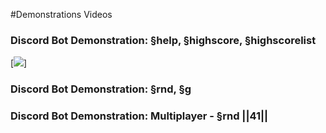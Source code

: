 #Demonstrations Videos

### Discord Bot Demonstration: §help, §highscore, §highscorelist

[<img src="https://github.com/timog06/LA_ILA2_1300/assets/110891995/7ff6b762-fafa-486e-b0c4-b7e69162007b">]

### Discord Bot Demonstration: §rnd, §g


### Discord Bot Demonstration: Multiplayer - §rnd ||41||
